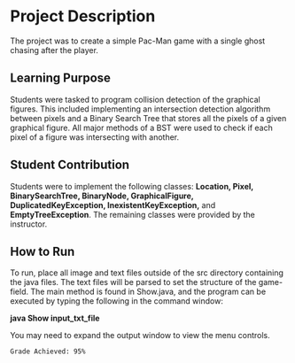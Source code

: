 # Project Description
The project was to create a simple Pac-Man game with a single ghost chasing after the player. 

## Learning Purpose
Students were tasked to program collision detection of the graphical figures. This included implementing an intersection detection algorithm between pixels and a Binary Search Tree that stores all the pixels of a given graphical figure. All major methods of a BST were used to check if each pixel of a figure was intersecting with another.

## Student Contribution
Students were to implement the following classes: **Location, Pixel, BinarySearchTree, BinaryNode, GraphicalFigure, DuplicatedKeyException, InexistentKeyException,** and **EmptyTreeException**. The remaining classes were provided by the instructor.

## How to Run
To run, place all image and text files outside of the src directory containing the java files. The text files will be parsed to set the structure of the game-field. The main method is found in Show.java, and the program can be executed by typing the following in the command window:

  **java Show input_txt_file**

You may need to expand the output window to view the menu controls.

```
Grade Achieved: 95%
```
